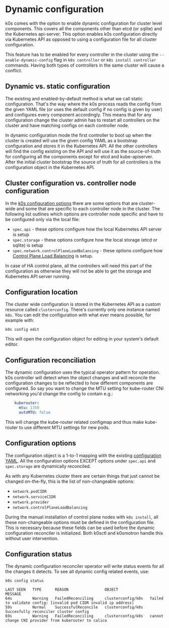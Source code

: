 # Dynamic configuration

k0s comes with the option to enable dynamic configuration for cluster level components. This covers all the components other than etcd (or sqlite) and the Kubernetes api-server. This option enables k0s configuration directly via Kubernetes API as opposed to using a configuration file for all cluster configuration.

This feature has to be enabled for every controller in the cluster using the `--enable-dynamic-config` flag in `k0s controller` or `k0s install controller` commands. Having both types of controllers in the same cluster will cause a conflict.

## Dynamic vs. static configuration

The existing and enabled-by-default method is what we call static configuration. That's the way where the k0s process reads the config from the given YAML file (or uses the default config if no config is given by user) and configures every component accordingly. This means that for any configuration change the cluster admin has to restart all controllers on the cluster and have matching configs on each controller node.

In dynamic configuration mode the first controller to boot up when the cluster is created will use the given config YAML as a bootstrap configuration and stores it in the Kubernetes API. All the other controllers will find the config existing on the API and will use it as the source-of-truth for configuring all the components except for etcd and kube-apiserver. After the initial cluster bootstrap the source of truth for all controllers is the configuration object in the Kubernetes API.

## Cluster configuration vs. controller node configuration

In the [k0s configuration options](configuration.md) there are some options that are cluster-wide and some that are specific to each controller node in the cluster. The following list outlines which options are controller node specific and have to be configured only via the local file:

- `spec.api` - these options configure how the local Kubernetes API server is setup
- `spec.storage` - these options configure how the local storage (etcd or sqlite) is setup
- `spec.network.controlPlaneLoadBalancing` - these options configure how [Control Plane Load Balancing](cplb.md) is setup.

In case of HA control plane, all the controllers will need this part of the configuration as otherwise they will not be able to get the storage and Kubernetes API server running.

## Configuration location

The cluster wide configuration is stored in the Kubernetes API as a custom resource called `clusterconfig`. There's currently only one instance named `k0s`. You can edit the configuration with what ever means possible, for example with:

```shell
k0s config edit
```

This will open the configuration object for editing in your system's default editor.

## Configuration reconciliation

The dynamic configuration uses the typical operator pattern for operation. k0s controller will detect when the object changes and will reconcile the configuration changes to be reflected to how different components are configured. So say you want to change the MTU setting for kube-router CNI networking you'd change the config to contain e.g.:

```yaml
    kuberouter:
      mtu: 1350
      autoMTU: false
```

This will change the kube-router related configmap and thus make kube-router to use different MTU settings for new pods.

## Configuration options

The configuration object is a 1-to-1 mapping with the existing [configuration YAML](configuration.md). All the configuration options EXCEPT options under `spec.api` and `spec.storage` are dynamically reconciled.

As with any Kubernetes cluster there are certain things that just cannot be changed on-the-fly, this is the list of non-changeable options:

- `network.podCIDR`
- `network.serviceCIDR`
- `network.provider`
- `network.controlPlaneLoadBalancing`

During the manual installation of control plane nodes with `k0s install`, all these
non-changeable options must be defined in the configuration file. This is necessary
because these fields can be used before the dynamic configuration reconciler is
initialized. Both k0sctl and k0smotron handle this without user intervention.

## Configuration status

The dynamic configuration reconciler operator will write status events for all the changes it detects. To see all dynamic config related events, use:

```shell
k0s config status
```

```shell
LAST SEEN   TYPE      REASON                OBJECT              MESSAGE
64s         Warning   FailedReconciling     clusterconfig/k0s   failed to validate config: [invalid pod CIDR invalid ip address]
59s         Normal    SuccessfulReconcile   clusterconfig/k0s   Succesfully reconciler cluster config
69s         Warning   FailedReconciling     clusterconfig/k0s   cannot change CNI provider from kuberouter to calico
```
